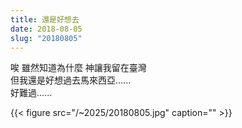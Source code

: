 ```yaml
---
title: 還是好想去
date: 2018-08-05
slug: "20180805"
---
```


唉 雖然知道為什麼 神讓我留在臺灣\
但我還是好想過去馬來西亞......\
好難過......

{{< figure src="/~2025/20180805.jpg" caption="" >}}
